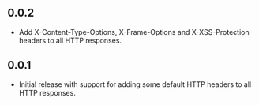 ## 0.0.2

* Add X-Content-Type-Options, X-Frame-Options and X-XSS-Protection headers to all HTTP responses.

## 0.0.1

* Initial release with support for adding some default HTTP headers to all HTTP responses.
